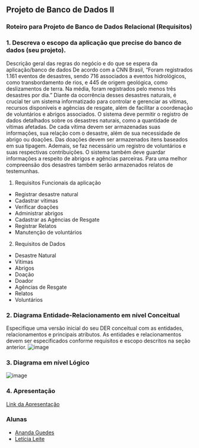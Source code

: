 ## Projeto de Banco de Dados ll

### Roteiro para Projeto de Banco de Dados Relacional (Requisitos)
### 1.  Descreva o escopo da aplicação que precise do banco de dados (seu projeto).
   Descrição geral das regras do negócio e do que se espera da aplicação/banco de dados
De acordo com a CNN Brasil, “Foram registrados 1.161 eventos de desastres, sendo 716 associados a eventos hidrológicos, como transbordamento de rios, e 445 de origem geológica, como deslizamentos de terra. Na média, foram registrados pelo menos três desastres por dia.”
Diante da ocorrência desses desastres naturais, é crucial ter um sistema informatizado para controlar e gerenciar as vítimas, recursos disponíveis e agências de resgate, além de facilitar a coordenação de voluntários e abrigos associados.
O sistema deve permitir o registro de dados detalhados sobre os desastres naturais, como a quantidade de vítimas afetadas. De cada vítima devem ser armazenadas suas informações, sua relação com o desastre, além de sua necessidade de abrigo ou doações. Das doações devem ser armazenados itens baseados em sua tipagem. Ademais, se faz necessário um registro de voluntários e suas respectivas contribuições. O sistema também deve guardar informações a respeito de abrigos e agências parceiras. Para uma melhor compreensão dos desastres também serão armazenados relatos de testemunhas.

1. Requisitos Funcionais da aplicação
+ Registrar desastre natural
+ Cadastrar vítimas
+ Verificar doações
+ Administrar abrigos
+ Cadastrar as Agências de Resgate
+ Registrar Relatos
+ Manutenção de voluntários
2. Requisitos de Dados
+ Desastre Natural
+ Vítimas 
+ Abrigos 
+ Doação 
+ Doador 
+ Agências de Resgate
+ Relatos 
+ Voluntários 


### 2. 	Diagrama Entidade-Relacionamento em nível Conceitual 
Especifique uma versão inicial do seu DER conceitual com as entidades, relacionamentos e principais atributos. As entidades e relacionamentos devem ser especificados conforme requisitos e escopo descritos na seção anterior.
![image](https://github.com/user-attachments/assets/9bfbc946-534c-44bc-a80b-a1ce726f0d76)

### 3. 	Diagrama em nível Lógico
![image](https://github.com/user-attachments/assets/fd511d87-ab90-476e-a78a-4fc62c33254c)


### 4. Apresentação 
[Link da Apresentação](https://docs.google.com/presentation/d/10J5DkW3M3-hAtSzzY8U_MRPrAJAU2ixy63SGctiw-Wk/edit?usp=sharing)

### Alunas

- [Ananda Guedes](https://github.com/agu3des)
- [Letícia Leite](https://github.com/l-e-t-i-c-i-a)
